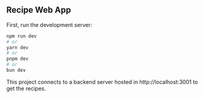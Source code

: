## Recipe Web App

First, run the development server:

```bash
npm run dev
# or
yarn dev
# or
pnpm dev
# or
bun dev
```

This project connects to a backend server hosted in http://localhost:3001 to get the recipes.
